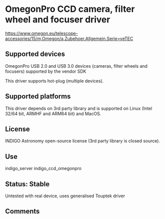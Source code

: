 # OmegonPro CCD camera, filter wheel and focuser driver

https://www.omegon.eu/telescope-accessories/15/m,Omegon/a,Zubehoer.Allgemein.Serie=veTEC

## Supported devices

OmegonPro USB 2.0 and USB 3.0 devices (cameras, filter wheels and focusers) supported by the vendor SDK

This driver supports hot-plug (multiple devices).

## Supported platforms

This driver depends on 3rd party library and is supported on Linux (Intel 32/64 bit, ARMHF and ARM64 bit) and MacOS.

## License

INDIGO Astronomy open-source license (3rd party library is closed source).

## Use

indigo_server indigo_ccd_omegonpro

## Status: Stable

Untested with real device, uses generalised Touptek driver

## Comments

